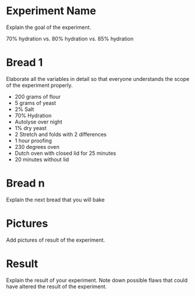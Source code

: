 # Experiment Name

Explain the goal of the experiment.

70% hydration vs. 80% hydration vs. 85% hydration

# Bread 1

Elaborate all the variables in detail so that everyone understands the scope
of the experiment properly.

* 200 grams of flour
* 5 grams of yeast
* 2% Salt
* 70% Hydration
* Autolyse over night
* 1% dry yeast
* 2 Stretch and folds with 2 differences
* 1 hour proofing
* 230 degrees oven
* Dutch oven with closed lid for 25 minutes
* 20 minutes without lid

# Bread n

Explain the next bread that you will bake

# Pictures

Add pictures of result of the experiment.

# Result

Explain the result of your experiment. Note down possible flaws that could
have altered the result of the experiment.

